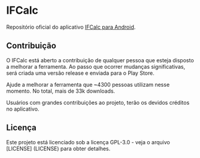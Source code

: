 # IFCalc

Repositório oficial do aplicativo [IFCalc para Android](https://play.google.com/store/apps/details?id=ifcalc.beta).

## Contribuição

O IFCalc está aberto a contribuição de qualquer pessoa que esteja disposto a melhorar a ferramenta. Ao passo que ocorrer mudanças significativas, será criada uma versão release e enviada para o Play Store.

Ajude a melhorar a ferramenta que ~4300 pessoas utilizam nesse momento. No total, mais de 33k downloads.

Usuários com grandes contribuições ao projeto, terão os devidos créditos no aplicativo. 

## Licença

Este projeto está licenciado sob a licença GPL-3.0 - veja o arquivo [LICENSE] (LICENSE) para obter detalhes.
